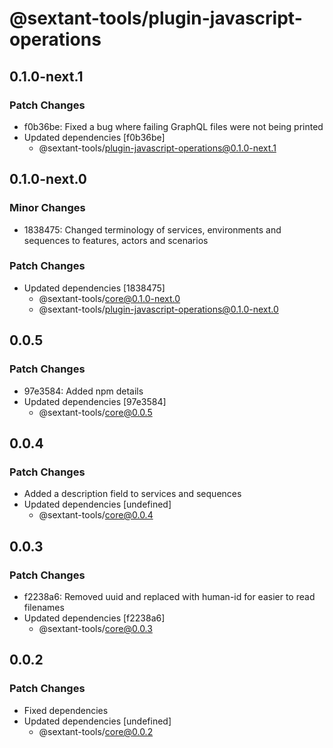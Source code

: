 # @sextant-tools/plugin-javascript-operations

## 0.1.0-next.1

### Patch Changes

- f0b36be: Fixed a bug where failing GraphQL files were not being printed
- Updated dependencies [f0b36be]
  - @sextant-tools/plugin-javascript-operations@0.1.0-next.1

## 0.1.0-next.0

### Minor Changes

- 1838475: Changed terminology of services, environments and sequences to features, actors and scenarios

### Patch Changes

- Updated dependencies [1838475]
  - @sextant-tools/core@0.1.0-next.0
  - @sextant-tools/plugin-javascript-operations@0.1.0-next.0

## 0.0.5

### Patch Changes

- 97e3584: Added npm details
- Updated dependencies [97e3584]
  - @sextant-tools/core@0.0.5

## 0.0.4

### Patch Changes

- Added a description field to services and sequences
- Updated dependencies [undefined]
  - @sextant-tools/core@0.0.4

## 0.0.3

### Patch Changes

- f2238a6: Removed uuid and replaced with human-id for easier to read filenames
- Updated dependencies [f2238a6]
  - @sextant-tools/core@0.0.3

## 0.0.2

### Patch Changes

- Fixed dependencies
- Updated dependencies [undefined]
  - @sextant-tools/core@0.0.2
